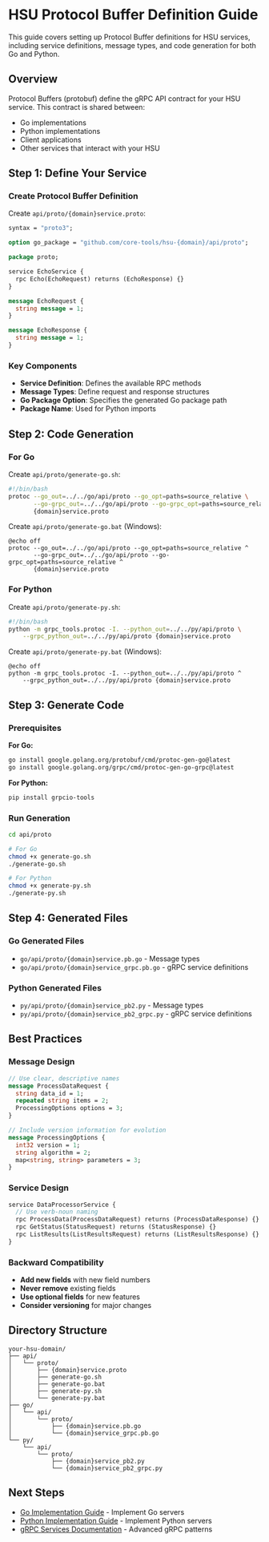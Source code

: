 # HSU Protocol Buffer Definition Guide

This guide covers setting up Protocol Buffer definitions for HSU services, including service definitions, message types, and code generation for both Go and Python.

## Overview

Protocol Buffers (protobuf) define the gRPC API contract for your HSU service. This contract is shared between:
- Go implementations
- Python implementations  
- Client applications
- Other services that interact with your HSU

## Step 1: Define Your Service

### Create Protocol Buffer Definition

Create `api/proto/{domain}service.proto`:

```proto
syntax = "proto3";

option go_package = "github.com/core-tools/hsu-{domain}/api/proto";

package proto;

service EchoService {
  rpc Echo(EchoRequest) returns (EchoResponse) {}
}

message EchoRequest {
  string message = 1;
}

message EchoResponse {
  string message = 1;
}
```

### Key Components

- **Service Definition**: Defines the available RPC methods
- **Message Types**: Define request and response structures
- **Go Package Option**: Specifies the generated Go package path
- **Package Name**: Used for Python imports

## Step 2: Code Generation

### For Go

Create `api/proto/generate-go.sh`:

```bash
#!/bin/bash
protoc --go_out=../../go/api/proto --go_opt=paths=source_relative \
       --go-grpc_out=../../go/api/proto --go-grpc_opt=paths=source_relative \
       {domain}service.proto
```

Create `api/proto/generate-go.bat` (Windows):

```batch
@echo off
protoc --go_out=../../go/api/proto --go_opt=paths=source_relative ^
       --go-grpc_out=../../go/api/proto --go-grpc_opt=paths=source_relative ^
       {domain}service.proto
```

### For Python

Create `api/proto/generate-py.sh`:

```bash
#!/bin/bash
python -m grpc_tools.protoc -I. --python_out=../../py/api/proto \
    --grpc_python_out=../../py/api/proto {domain}service.proto
```

Create `api/proto/generate-py.bat` (Windows):

```batch
@echo off
python -m grpc_tools.protoc -I. --python_out=../../py/api/proto ^
    --grpc_python_out=../../py/api/proto {domain}service.proto
```

## Step 3: Generate Code

### Prerequisites

**For Go:**
```bash
go install google.golang.org/protobuf/cmd/protoc-gen-go@latest
go install google.golang.org/grpc/cmd/protoc-gen-go-grpc@latest
```

**For Python:**
```bash
pip install grpcio-tools
```

### Run Generation

```bash
cd api/proto

# For Go
chmod +x generate-go.sh
./generate-go.sh

# For Python  
chmod +x generate-py.sh
./generate-py.sh
```

## Step 4: Generated Files

### Go Generated Files

- `go/api/proto/{domain}service.pb.go` - Message types
- `go/api/proto/{domain}service_grpc.pb.go` - gRPC service definitions

### Python Generated Files

- `py/api/proto/{domain}service_pb2.py` - Message types
- `py/api/proto/{domain}service_pb2_grpc.py` - gRPC service definitions

## Best Practices

### Message Design

```proto
// Use clear, descriptive names
message ProcessDataRequest {
  string data_id = 1;
  repeated string items = 2;
  ProcessingOptions options = 3;
}

// Include version information for evolution
message ProcessingOptions {
  int32 version = 1;
  string algorithm = 2;
  map<string, string> parameters = 3;
}
```

### Service Design

```proto
service DataProcessorService {
  // Use verb-noun naming
  rpc ProcessData(ProcessDataRequest) returns (ProcessDataResponse) {}
  rpc GetStatus(StatusRequest) returns (StatusResponse) {}
  rpc ListResults(ListResultsRequest) returns (ListResultsResponse) {}
}
```

### Backward Compatibility

- **Add new fields** with new field numbers
- **Never remove** existing fields
- **Use optional fields** for new features
- **Consider versioning** for major changes

## Directory Structure

```
your-hsu-domain/
├── api/
│   └── proto/
│       ├── {domain}service.proto
│       ├── generate-go.sh
│       ├── generate-go.bat  
│       ├── generate-py.sh
│       └── generate-py.bat
├── go/
│   └── api/
│       └── proto/
│           ├── {domain}service.pb.go
│           └── {domain}service_grpc.pb.go
└── py/
    └── api/
        └── proto/
            ├── {domain}service_pb2.py
            └── {domain}service_pb2_grpc.py
```

## Next Steps

- [Go Implementation Guide](HSU_GO_IMPLEMENTATION.md) - Implement Go servers
- [Python Implementation Guide](HSU_PYTHON_IMPLEMENTATION.md) - Implement Python servers
- [gRPC Services Documentation](GRPC_SERVICES.md) - Advanced gRPC patterns 